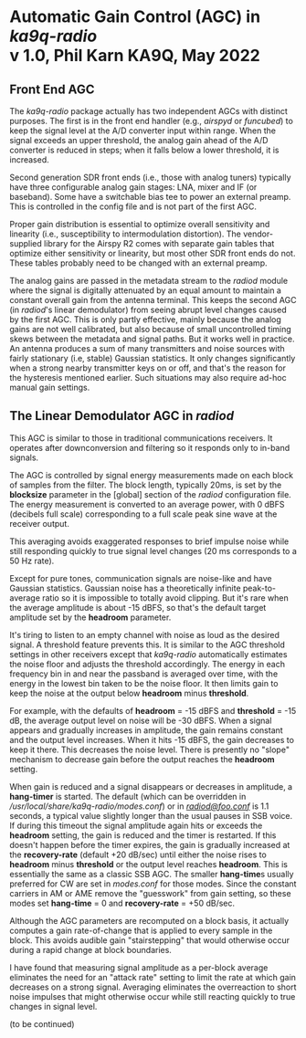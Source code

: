 Automatic Gain Control (AGC) in *ka9q-radio*  
v 1.0, Phil Karn KA9Q, May 2022  
============================================


Front End AGC
-------------

The *ka9q-radio* package actually has two independent AGCs with
distinct purposes. The first is in the front end handler (e.g.,
*airspyd* or *funcubed*) to keep the signal level at the A/D converter
input within range. When the signal exceeds an upper threshold, the
analog gain ahead of the A/D converter is reduced in steps; when it
falls below a lower threshold, it is increased.

Second generation SDR front ends (i.e., those with analog tuners)
typically have three configurable analog gain stages: LNA, mixer and
IF (or baseband).  Some have a switchable bias tee to power an
external preamp.  This is controlled in the config file and is not
part of the first AGC.

Proper gain distribution is essential to optimize overall sensitivity
and linearity (i.e., susceptibility to intermodulation
distortion). The vendor-supplied library for the Airspy R2 comes with
separate gain tables that optimize either sensitivity or linearity,
but most other SDR front ends do not. These tables probably need to be
changed with an external preamp.

The analog gains are passed in the metadata stream to the *radiod*
module where the signal is digitally attenuated by an equal amount to
maintain a constant overall gain from the antenna terminal. This keeps
the second AGC (in *radiod*'s linear demodulator) from seeing abrupt
level changes caused by the first AGC.  This is only partly effective,
mainly because the analog gains are not well calibrated, but also
because of small uncontrolled timing skews between the metadata and
signal paths.  But it works well in practice. An antenna produces a
sum of many transmitters and noise sources with fairly stationary
(i.e, stable) Gaussian statistics. It only changes significantly when
a strong nearby transmitter keys on or off, and that's the reason for
the hysteresis mentioned earlier. Such situations may also require
ad-hoc manual gain settings.

The Linear Demodulator AGC in *radiod*
--------------------------------------

This AGC is similar to those in traditional communications
receivers. It operates after downconversion and filtering so it
responds only to in-band signals.

The AGC is controlled by signal energy measurements made on each block
of samples from the filter.  The block length, typically 20ms, is set
by the **blocksize** parameter in the [global] section of the *radiod*
configuration file. The energy measurement is converted to an average
power, with 0 dBFS (decibels full scale) corresponding to a full scale
peak sine wave at the receiver output.

This averaging avoids exaggerated responses to brief impulse noise
while still responding quickly to true signal level changes (20 ms
corresponds to a 50 Hz rate).

Except for pure tones, communication signals are noise-like and have
Gaussian statistics. Gaussian noise has a theoretically infinite
peak-to-average ratio so it is impossible to totally avoid clipping.
But it's rare when the average amplitude is about -15 dBFS, so that's
the default target amplitude set by the **headroom** parameter.

It's tiring to listen to an empty channel with noise as loud as the
desired signal. A threshold feature prevents this. It is similar to
the AGC threshold settings in other receivers except that *ka9q-radio*
automatically estimates the noise floor and adjusts the threshold
accordingly. The energy in each frequency bin in and near the passband
is averaged over time, with the energy in the lowest bin taken to be
the noise floor.  It then limits gain to keep the noise at the output
below **headroom** minus **threshold**.

For example, with the defaults of **headroom** = -15 dBFS and
**threshold** = -15 dB, the average output level on noise will be -30
dBFS. When a signal appears and gradually increases in amplitude, the
gain remains constant and the output level increases. When it hits -15
dBFS, the gain decreases to keep it there. This decreases the noise
level.  There is presently no "slope" mechanism to decrease gain
before the output reaches the **headroom** setting.

When gain is reduced and a signal disappears or decreases in
amplitude, a **hang-timer** is started. The default (which can be
overridden in */usr/local/share/ka9q-radio/modes.conf*) or in
*radiod@foo.conf* is 1.1 seconds, a typical value slightly longer than
the usual pauses in SSB voice.  If during this timeout the signal
amplitude again hits or exceeds the **headroom** setting, the gain is
reduced and the timer is restarted. If this doesn't happen before the
timer expires, the gain is gradually increased at the
**recovery-rate** (default +20 dB/sec) until either the noise rises to
**headroom** minus **threshold** or the output level reaches
**headroom**. This is essentially the same as a classic SSB AGC. The
smaller **hang-time**s usually preferred for CW are set in
*modes.conf* for those modes. Since the constant carriers in AM or AME
remove the "guesswork" from gain setting, so these modes set
**hang-time** = 0 and **recovery-rate** = +50 dB/sec.

Although the AGC parameters are recomputed on a block basis, it
actually computes a gain rate-of-change that is applied to every
sample in the block. This avoids audible gain "stairstepping" that
would otherwise occur during a rapid change at block boundaries.

I have found that measuring signal amplitude as a per-block average
eliminates the need for an "attack rate" setting to limit the rate at
which gain decreases on a strong signal. Averaging eliminates the
overreaction to short noise impulses that might otherwise occur while still
reacting quickly to true changes in signal level.

(to be continued)


